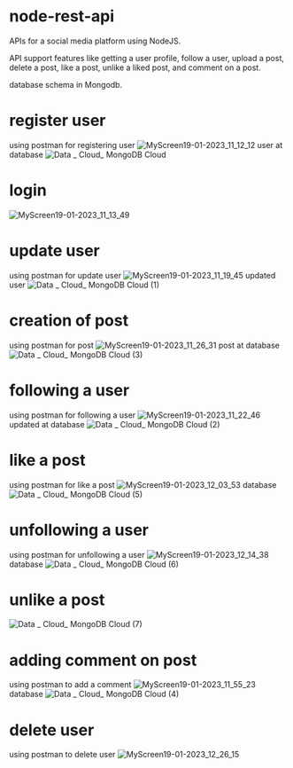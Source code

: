 # node-rest-api

 APIs for a social media platform using NodeJS.
 
 API support features like getting a user profile, follow a user, upload a post, delete a post, like a post, unlike a liked post, and comment on a post.
 
 database schema in Mongodb.

# register user
using postman for registering user
![MyScreen19-01-2023_11_12_12](https://user-images.githubusercontent.com/72811328/213366968-cf16e85f-cb2f-4c37-bc80-69d3479953e8.jpg)
user at database
![Data _ Cloud_ MongoDB Cloud](https://user-images.githubusercontent.com/72811328/213367169-f6ba4f86-2227-4eb5-8d20-8da7f04a66c5.png)

# login 
![MyScreen19-01-2023_11_13_49](https://user-images.githubusercontent.com/72811328/213367573-d9fecaa6-73d6-45c1-a7e8-be67285ceb59.jpg)

# update user 
using postman for update user
![MyScreen19-01-2023_11_19_45](https://user-images.githubusercontent.com/72811328/213367778-472d2f92-07f5-4f30-a043-a47f9dbd7079.jpg)
updated user
![Data _ Cloud_ MongoDB Cloud (1)](https://user-images.githubusercontent.com/72811328/213367942-972b65d8-8c1c-4c7c-84dd-0dde78307a1f.png)

# creation of post 
using postman for post 
![MyScreen19-01-2023_11_26_31](https://user-images.githubusercontent.com/72811328/213368259-ed65b77e-e940-4a55-a7c3-bd1d74245f41.jpg)
post at database 
![Data _ Cloud_ MongoDB Cloud (3)](https://user-images.githubusercontent.com/72811328/213368376-3c69bad9-ce6d-4167-8830-9202c6b015c9.png)

# following a user 
using postman for following a user 
![MyScreen19-01-2023_11_22_46](https://user-images.githubusercontent.com/72811328/213368599-0e1a9612-bff2-46b4-b771-96dc7ebf9cb6.jpg)
updated at database 
![Data _ Cloud_ MongoDB Cloud (2)](https://user-images.githubusercontent.com/72811328/213368684-ae0a08c1-3474-4b49-9893-cb224c160f8a.png)

# like a post 
using postman for like a post
![MyScreen19-01-2023_12_03_53](https://user-images.githubusercontent.com/72811328/213372408-6921cebb-21fa-4902-80fc-75efaa33df7d.jpg)
 database 
 ![Data _ Cloud_ MongoDB Cloud (5)](https://user-images.githubusercontent.com/72811328/213372507-5b97a9e3-c662-49a8-b24a-427b94d024d2.png)
# unfollowing a user 
using postman for unfollowing a user 
![MyScreen19-01-2023_12_14_38](https://user-images.githubusercontent.com/72811328/213374220-3fcfeaef-04a5-4d3d-88f6-8f2fadfad435.jpg)
database 
![Data _ Cloud_ MongoDB Cloud (6)](https://user-images.githubusercontent.com/72811328/213374159-fa087cae-f86b-4285-8e6c-58df6fa662f4.png)

# unlike a post 
![Data _ Cloud_ MongoDB Cloud (7)](https://user-images.githubusercontent.com/72811328/213374758-557132e3-4727-462a-8714-f0ddb76c784c.png)
# adding comment on post 
using postman to add a comment
![MyScreen19-01-2023_11_55_23](https://user-images.githubusercontent.com/72811328/213374925-6cbefd89-b9b4-4c7a-af3d-684741cff70e.jpg)
database 
![Data _ Cloud_ MongoDB Cloud (4)](https://user-images.githubusercontent.com/72811328/213375157-d9577bb8-85a7-4a41-962e-0b2ebd9dda50.png)

# delete user 
using postman to delete user 
![MyScreen19-01-2023_12_26_15](https://user-images.githubusercontent.com/72811328/213375915-184d19dc-01bb-4917-b2b1-ded4455f3e33.jpg)














